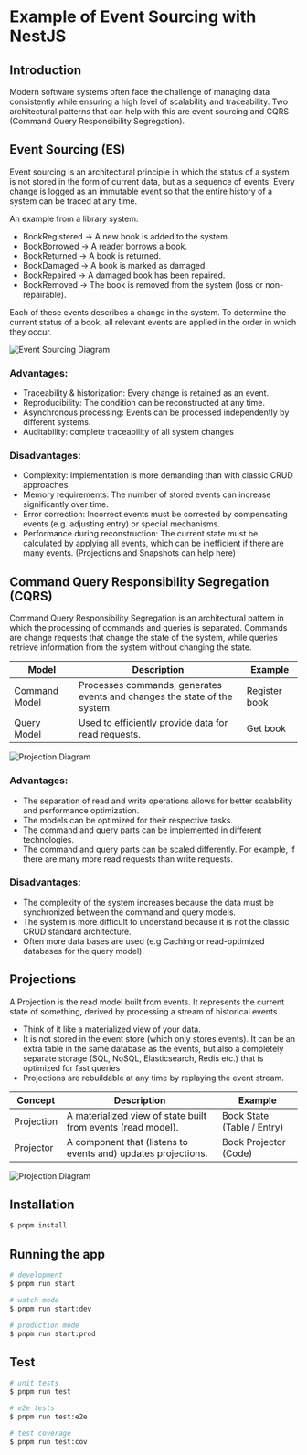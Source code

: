 # Example of Event Sourcing with NestJS

## Introduction

Modern software systems often face the challenge of managing data consistently while ensuring a high level of scalability and traceability. Two architectural patterns that can help with this are event sourcing and CQRS (Command Query Responsibility Segregation).

## Event Sourcing (ES)

Event sourcing is an architectural principle in which the status of a system is not stored in the form of current data, but as a sequence of events. Every change is logged as an immutable event so that the entire history of a system can be traced at any time.

An example from a library system:

- BookRegistered → A new book is added to the system.
- BookBorrowed → A reader borrows a book.
- BookReturned → A book is returned.
- BookDamaged → A book is marked as damaged.
- BookRepaired → A damaged book has been repaired.
- BookRemoved → The book is removed from the system (loss or non-repairable).

Each of these events describes a change in the system. To determine the current status of a book, all relevant events are applied in the order in which they occur.


![Event Sourcing Diagram](doc/png/event-sourcing.png)

### Advantages:
- Traceability & historization: Every change is retained as an event.
- Reproducibility: The condition can be reconstructed at any time.
- Asynchronous processing: Events can be processed independently by different systems.
- Auditability: complete traceability of all system changes

### Disadvantages:
- Complexity: Implementation is more demanding than with classic CRUD approaches.
- Memory requirements: The number of stored events can increase significantly over time.
- Error correction: Incorrect events must be corrected by compensating events (e.g. adjusting entry) or special mechanisms.
- Performance during reconstruction: The current state must be calculated by applying all events, which can be inefficient if there are many events. (Projections and Snapshots can help here)

## Command Query Responsibility Segregation (CQRS)

Command Query Responsibility Segregation is an architectural pattern in which the processing of commands and queries is separated. Commands are change requests that change the state of the system, while queries retrieve information from the system without changing the state.


| Model | Description | Example       |
| --- | --- |---------------|
| Command Model | Processes commands, generates events and changes the state of the system. | Register book |
| Query Model | Used to efficiently provide data for read requests. | Get book |


![Projection Diagram](doc/png/cqrs.png)

### Advantages:
- The separation of read and write operations allows for better scalability and performance optimization.
- The models can be optimized for their respective tasks.
- The command and query parts can be implemented in different technologies.
- The command and query parts can be scaled differently. For example, if there are many more read requests than write requests.

### Disadvantages:
- The complexity of the system increases because the data must be synchronized between the command and query models.
- The system is more difficult to understand because it is not the classic CRUD standard architecture.
- Often more data bases are used (e.g Caching or read-optimized databases for the query model).


## Projections

A Projection is the read model built from events.
It represents the current state of something, derived by processing a stream of historical events.

- Think of it like a materialized view of your data.
- It is not stored in the event store (which only stores events). It can be an extra table in the same database as the events, but also a completely separate storage (SQL, NoSQL, Elasticsearch, Redis etc.) that is optimized for fast queries
- Projections are rebuildable at any time by replaying the event stream.


| Concept | Description                                                   | Example                      |
| ---  |---------------------------------------------------------------|------------------------------|
| Projection | A materialized view of state built from events (read model).  | Book State   (Table / Entry) |
| Projector | A component that (listens to events and) updates projections. | Book Projector (Code)        |

![Projection Diagram](doc/png/projection.png)


## Installation

```bash
$ pnpm install
```

## Running the app

```bash
# development
$ pnpm run start

# watch mode
$ pnpm run start:dev

# production mode
$ pnpm run start:prod
```

## Test

```bash
# unit tests
$ pnpm run test

# e2e tests
$ pnpm run test:e2e

# test coverage
$ pnpm run test:cov
```


